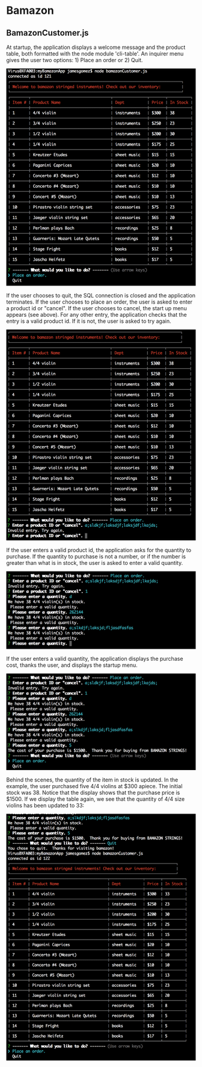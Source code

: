 # Bamazon

## BamazonCustomer.js

At startup, the application displays a welcome message and the product table, both formatted with the node module 'cli-table'.  An inquirer menu gives the user two options: 1) Place an order or 2) Quit.

![Exampe 1](/images/01.png)

If the user chooses to quit, the SQL connection is closed and the application terminates.  If the user chooses to place an order, the user is asked to enter a product id or "cancel".  If the user chooses to cancel, the start up menu appears (see above).  For any other entry, the application checks that the entry is a valid product id.  If it is not, the user is asked to try again.

![Exampe 2](/images/02.png)

If the user enters a valid product id, the application asks for the quantity to purchase.  If the quantity to purchase is not a number, or if the number is greater than what is in stock, the user is asked to enter a valid quantity.

![Exampe 3](/images/03.png)

If the user enters a valid quantity, the application displays the purchase cost, thanks the user, and displays the startup menu.

![Exampe 4](/images/04.png)

Behind the scenes, the quantity of the item in stock is updated.  In the example, the user purchased five 4/4 violins at $300 apiece.  The initial stock was 38.  Notice that the display shows that the purchase price is $1500.  If we display the table again, we see that the quantity of 4/4 size violins has been updated to 33:

![Exampe 5](/images/05.png)
